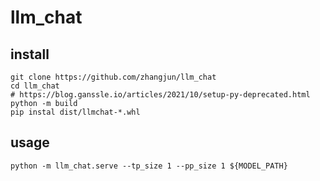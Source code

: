 # llm_chat

## install
```shell
git clone https://github.com/zhangjun/llm_chat
cd llm_chat
# https://blog.ganssle.io/articles/2021/10/setup-py-deprecated.html
python -m build
pip instal dist/llmchat-*.whl
```
## usage
```shell
python -m llm_chat.serve --tp_size 1 --pp_size 1 ${MODEL_PATH}
```